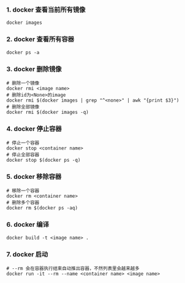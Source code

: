 ### 1. docker 查看当前所有镜像  
```
docker images
```
### 2. docker 查看所有容器  
```
docker ps -a
```
### 3. docker 删除镜像  
```
# 删除一个镜像
docker rmi <image name>
# 删除id为<None>的image
docker rmi $(docker images | grep "^<none>" | awk "{print $3}")
# 删除全部镜像
docker rmi $(docker images -q)
```
### 4. docker 停止容器  
```
# 停止一个容器
docker stop <container name>
# 停止全部容器
docker stop $(docker ps -q)
```
### 5. docker 移除容器  
```
# 移除一个容器
docker rm <container name>
# 删除多个容器
docker rm $(docker ps -aq)
```
### 6. docker 编译  
```
docker build -t <image name> .
```
### 7. docker 启动
```
# --rm 会在容器执行结束自动推出容器，不然列表里会越来越多
docker run -it --rm --name <container name> <image name>
```  
